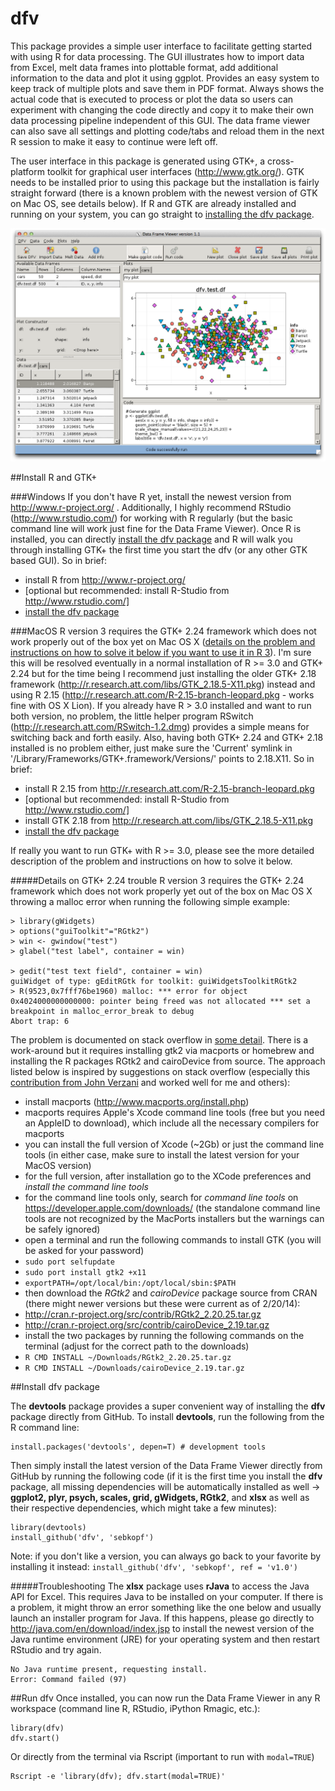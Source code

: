 dfv
===

This package provides a simple user interface to facilitate getting started with using R for data processing. The GUI illustrates how to import data from Excel, melt data frames into plottable format, add additional information to the data and plot it using ggplot. Provides an easy system to keep track of multiple plots and save them in PDF format. Always shows the actual code that is executed to process or plot the data so users can experiment with changing the code directly and copy it to make their own data processing pipeline independent of this GUI. The data frame viewer can also save all settings and plotting code/tabs and reload them in the next R session to make it easy to continue were left off.

The user interface in this package is generated using GTK+, a cross-platform toolkit for graphical user interfaces (http://www.gtk.org/). GTK needs to be installed prior to using this package but the installation is fairly straight forward (there is a known problem with the newest version of GTK on Mac OS, see details below). If R and GTK are already installed and running on your system, you can go straight to [installing the dfv package](#install-dfv-package).

![Screenshot of the Data Frame Viewer](/doc/screenshot.png?raw=true)

##Install R and GTK+

###Windows
If you don't have R yet, install the newest version from http://www.r-project.org/ . Additionally, I highly recommend RStudio (http://www.rstudio.com/) for working with R regularly (but the basic command line will work just fine for the Data Frame Viewer). Once R is installed, you can directly [install the dfv package](#install-dfv-package) and R will walk you through installing GTK+ the first time you start the dfv (or any other GTK based GUI). So in brief:

 - install R from http://www.r-project.org/
 - [optional but recommended: install R-Studio from http://www.rstudio.com/]
 - [install the dfv package](#install-dfv-package)

###MacOS
R version 3 requires the GTK+ 2.24 framework which does not work properly out of the box yet on Mac OS X ([details on the problem and instructions on how to solve it below if you want to use it in R 3](#details-on-gtk-224-trouble)). I'm sure this will be resolved eventually in a normal installation of R >= 3.0 and GTK+ 2.24 but for the time being I recommend just installing the older GTK+ 2.18 framework (http://r.research.att.com/libs/GTK_2.18.5-X11.pkg) instead and using R 2.15 (http://r.research.att.com/R-2.15-branch-leopard.pkg - works fine with OS X Lion). If you already have R > 3.0 installed and want to run both version, no problem, the little helper program RSwitch (http://r.research.att.com/RSwitch-1.2.dmg) provides a simple means for switching back and forth easily. Also, having both GTK+ 2.24 and GTK+ 2.18 installed is no problem either, just make sure the 'Current' symlink in '/Library/Frameworks/GTK+.framework/Versions/' points to 2.18.X11. So in brief:

 - install R 2.15 from http://r.research.att.com/R-2.15-branch-leopard.pkg
 - [optional but recommended: install R-Studio from http://www.rstudio.com/]
 - install GTK 2.18 from http://r.research.att.com/libs/GTK_2.18.5-X11.pkg
 - [install the dfv package](#install-dfv-package)

If really you want to run GTK+ with R >= 3.0, please see the more detailed description of the problem and instructions on how to solve it below.

#####Details on GTK+ 2.24 trouble
R version 3 requires the GTK+ 2.24 framework which does not work properly yet out of the box on Mac OS X throwing a malloc error when running the following simple example:
```
> library(gWidgets)
> options("guiToolkit"="RGtk2")
> win <- gwindow("test")
> glabel("test label", container = win)

> gedit("test text field", container = win)
guiWidget of type: gEditRGtk for toolkit: guiWidgetsToolkitRGtk2 
> R(9523,0x7fff76be1960) malloc: *** error for object 0x4024000000000000: pointer being freed was not allocated *** set a breakpoint in malloc_error_break to debug
Abort trap: 6
```

The problem is documented on stack overflow in [some detail](http://stackoverflow.com/questions/15868860/r-3-0-and-gtk-rgtk2-error). There is a work-around but it requires installing gtk2 via macports or homebrew and installing the R packages RGtk2 and cairoDevice from source. The approach listed below is inspired by suggestions on stack overflow (especially this [contribution from John Verzani](https://dl.dropboxusercontent.com/u/515592/README-mac-gtk.md) and worked well for me and others):

 - install macports (http://www.macports.org/install.php)
  - macports requires Apple's Xcode command line tools (free but you need an AppleID to download), which include all the necessary compilers for macports
  - you can install the full version of Xcode (~2Gb) or just the command line tools (in either case, make sure to install the latest version for your MacOS version)
  - for the full version, after installation go to the XCode preferences and *install the command line tools*
  - for the command line tools only, search for *command line tools* on https://developer.apple.com/downloads/ (the standalone command line tools are not recognized by the MacPorts installers but the warnings can be safely ignored)
 - open a terminal and run the following commands to install GTK (you will be asked for your password)
  - ```sudo port selfupdate```
  - ```sudo port install gtk2 +x11```
  - ```exportPATH=/opt/local/bin:/opt/local/sbin:$PATH```
 - then download the *RGtk2* and *cairoDevice* package source from CRAN (there might newer versions but these were current as of 2/20/14):
  - http://cran.r-project.org/src/contrib/RGtk2_2.20.25.tar.gz
  - http://cran.r-project.org/src/contrib/cairoDevice_2.19.tar.gz
 - install the two packages by running the following commands on the terminal (adjust for the correct path to the downloads)
  - ```R CMD INSTALL ~/Downloads/RGtk2_2.20.25.tar.gz```
  - ```R CMD INSTALL ~/Downloads/cairoDevice_2.19.tar.gz```

##Install dfv package

The **devtools** package provides a super convenient way of installing the **dfv** package directly from GitHub. To install **devtools**, run the following from the R command line:
```
install.packages('devtools', depen=T) # development tools
```

Then simply install the latest version of the Data Frame Viewer directly from GitHub by running the following code (if it is the first time you install the **dfv** package, all missing dependencies will be automatically installed as well -> **ggplot2, plyr, psych, scales, grid, gWidgets, RGtk2**, and **xlsx** as well as their respective dependencies, which might take a few minutes):
```
library(devtools)
install_github('dfv', 'sebkopf')
```
Note: if you don't like a version, you can always go back to your favorite by installing it instead:
``` install_github('dfv', 'sebkopf', ref = 'v1.0') ```

#####Troubleshooting
The **xlsx** package uses **rJava** to access the Java API for Excel. This requires Java to be installed on your computer. If there is a problem, it might throw an error something like the one below and usually launch an installer program for Java. If this happens, please go directly to http://java.com/en/download/index.jsp to install the newest version of the Java runtime environment (JRE) for your operating system and then restart RStudio and try again.
```
No Java runtime present, requesting install.
Error: Command failed (97)
```


##Run dfv
Once installed, you can now run the Data Frame Viewer in any R workspace (command line R, RStudio, iPython Rmagic, etc.):
```
library(dfv)
dfv.start()
```

Or directly from the terminal via Rscript (important to run with ```modal=TRUE```)
```
Rscript -e 'library(dfv); dfv.start(modal=TRUE)'
```

